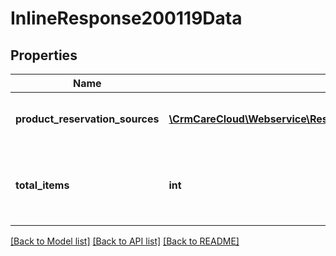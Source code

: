 # InlineResponse200119Data

## Properties
Name | Type | Description | Notes
------------ | ------------- | ------------- | -------------
**product_reservation_sources** | [**\CrmCareCloud\Webservice\RestApi\Client\Model\ProductReservationSource[]**](ProductReservationSource.md) | List of the product reservation sources. | [optional] 
**total_items** | **int** | The number of all found product reservation sources. | [optional] 

[[Back to Model list]](../../README.md#documentation-for-models) [[Back to API list]](../../README.md#documentation-for-api-endpoints) [[Back to README]](../../README.md)

